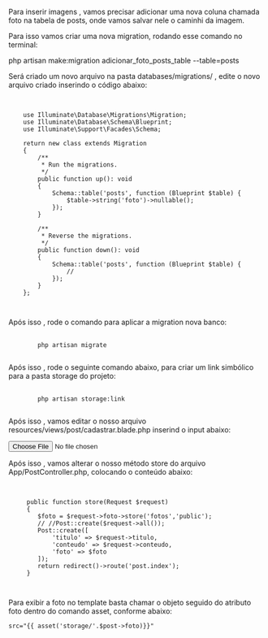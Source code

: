 Para inserir imagens , vamos precisar adicionar uma nova coluna chamada foto na tabela de posts, onde vamos salvar nele o caminhi da imagem.

Para isso vamos criar uma nova migration, rodando esse comando no terminal:

php artisan make:migration adicionar_foto_posts_table --table=posts

Será criado um novo arquivo na pasta databases/migrations/ , edite o novo arquivo criado inserindo o código abaixo:


<pre class="language-php">
  <code class="language-php">

    use Illuminate\Database\Migrations\Migration;
    use Illuminate\Database\Schema\Blueprint;
    use Illuminate\Support\Facades\Schema;
    
    return new class extends Migration
    {
        /**
         * Run the migrations.
         */
        public function up(): void
        {
            Schema::table('posts', function (Blueprint $table) {
                $table->string('foto')->nullable();
            });
        }
    
        /**
         * Reverse the migrations.
         */
        public function down(): void
        {
            Schema::table('posts', function (Blueprint $table) {
                //
            });
        }
    };
 
  </code>
</pre>

Após isso , rode o comando para aplicar a migration nova banco:


<pre class="language-php">
  <code class="language-php">
		php artisan migrate
  </code>
</pre>

Após isso , rode o seguinte comando abaixo, para criar um link simbólico para a pasta storage do projeto:

<pre class="language-php">
  <code class="language-php">
		php artisan storage:link
  </code>
</pre>

Após isso , vamos editar o nosso arquivo resources/views/post/cadastrar.blade.php inserind o input abaixo:

 <input type="file" name="foto">

Após isso , vamos alterar o nosso método store do arquivo App/PostController.php, colocando o conteúdo abaixo:

<pre class="language-php">
  <code class="language-php">

     public function store(Request $request)
     {
        $foto = $request->foto->store('fotos','public');
        // //Post::create($request->all());
        Post::create([
            'titulo' => $request->titulo,
            'conteudo' => $request->conteudo,
            'foto' => $foto
        ]);
        return redirect()->route('post.index');
     }
 
  </code>
</pre>

Para exibir a foto no template basta chamar o objeto seguido do atributo foto dentro do comando asset, conforme abaixo:

    src="{{ asset('storage/'.$post->foto)}}"  


